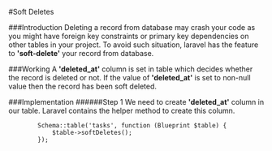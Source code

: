 #Soft Deletes

###Introduction
Deleting a record from database may crash your code as you might have foreign key constraints or primary key dependencies on other tables in your project.
To avoid such situation, laravel has the feature to **'soft-delete'** your record from database.

###Working
A **'deleted\_at'** column is set in table which decides whether the record is deleted or not. If the value of **'deleted\_at'** is set to non-null value then the record has been soft deleted.

###Implementation
######Step 1
We need to create **'deleted\_at'** column in our table. Laravel contains the helper method to create this column.
~~~~
        Schema::table('tasks', function (Blueprint $table) {
            $table->softDeletes();
        });
~~~~